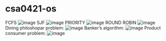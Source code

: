 # csa0421-os
FCFS
![image](https://user-images.githubusercontent.com/114128307/235826735-bd98806c-76af-4318-8714-956734dcb0f9.png)
SJF
![image](https://user-images.githubusercontent.com/114128307/235827604-d5412e3c-db28-4e46-af89-681273adc952.png)
PRIORITY
![image](https://user-images.githubusercontent.com/114128307/235831413-8ff53837-dea9-4eb4-a7be-1dc80f8b502c.png)
ROUND ROBIN
![image](https://user-images.githubusercontent.com/114128307/235832696-0d64e329-9323-442f-8da3-a252b1859a27.png)
Dining philoshopar problem:
![image](https://user-images.githubusercontent.com/114128307/236390881-6a532ab6-d337-4930-bb4a-be92c83b0297.png)
Banker’s algorithm:
![image](https://user-images.githubusercontent.com/114128307/236390934-f55156f6-364f-437a-8138-8980d08cf558.png)
Product consumer problem:
![image](https://user-images.githubusercontent.com/114128307/236390970-84c53c43-3633-4933-913d-49f62a842f01.png)
